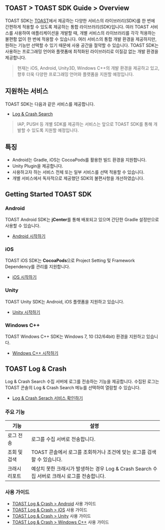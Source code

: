 ## TOAST > TOAST SDK Guide > Overview

TOAST SDK는 [TOAST](https://toast.com/)에서 제공하는 다양한 서비스의 라이브러리(SDK)를 한 번에 간편하게 적용할 수 있도록 제공하는 통합 라이브러리(SDK)입니다. 여러 TOAST 서비스를 사용하여 애플리케이션을 개발할 때, 개별 서비스의 라이브러리를 각각 적용하는 불편함 없이 한 번에 적용할 수 있습니다.
여러 서비스의 통합 개발 환경을 제공하지만, 원하는 기능만 선택할 수 있기 때문에 사용 공간을 절약할 수 있습니다. TOAST SDK는 사용하는 프로그래밍 언어와 플랫폼에 최적화된 라이브러리로 이질감 없는 개발 환경을 제공합니다.

> 현재는 iOS, Android, Unity3D, Windows C++의 개발 환경을 제공하고 있고, 향후 더욱 다양한 프로그래밍 언어와 플랫폼을 지원할 예정입니다.

## 지원하는 서비스

TOAST SDK는 다음과 같은 서비스를 제공합니다.

* [Log & Crash Search](https://toast.com/service/analytics/log_crash_search)

> IAP, PUSH 등 개별 SDK를 제공하는 서비스는 앞으로 TOAST SDK를 통해 개발할 수 있도록 지원할 예정입니다.

## 특징

* Android는 Gradle, iOS는 CocoaPods를 활용한 빌드 환경을 지원합니다.
* Unity Plugin을 제공합니다.
* 사용하고자 하는 서비스 전체 또는 일부 서비스를 선택 적용할 수 있습니다.
* 개별 서비스에서 독자적으로 제공했던 SDK의 불편사항을 개선하였습니다.

## Getting Started TOAST SDK

### Android

TOAST Android SDK는 **jCenter**를 통해 배포되고 있으며 간단한 Gradle 설정만으로 사용할 수 있습니다.

* [Android 시작하기](./getting-started-android)

### iOS

TOAST iOS SDK는 **CocoaPods**으로 Project Setting 및 Framework Dependency를 관리를 지원합니다.

* [iOS 시작하기](./getting-started-ios)

### Unity

TOAST Unity SDK는 Android, iOS 플랫폼을 지원하고 있습니다.

* [Unity 시작하기](./getting-started-unity)

### Windows C++

TOAST Windows C++ SDK는 Windows 7, 10 (32/64bit) 환경을 지원하고 있습니다.

* [Windows C++ 시작하기](./getting-started-windows)

## TOAST Log & Crash

Log & Crash Search 수집 서버에 로그를 전송하는 기능을 제공합니다.
수집된 로그는 TOAST 콘솔의 Log & Crash Search 메뉴를 선택하여 열람할 수 있습니다.

* [Log & Crash Serach 서비스 확인하기](https://toast.com/service/analytics/log_crash_search)

### 주요 기능

| 기능 | 설명 |
| -- | -- |
| 로그 전송 | 로그를 수집 서버로 전송합니다. |
| 조회 및 검색 | TOAST 콘솔에서 로그를 조회하거나 조건에 맞는 로그를 검색할 수 있습니다. |
| 크래시 리포트 | 예상치 못한 크래시가 발생하는 경우 Log & Crash Search 수집 서버로 크래시 로그를 전송합니다. |

### 사용 가이드

* [TOAST Log & Crash > Android](./log-collector-android) 사용 가이드
* [TOAST Log & Crash > iOS](./log-collector-ios) 사용 가이드
* [TOAST Log & Crash > Unity](./log-collector-unity) 사용 가이드
* [TOAST Log & Crash > Windows C++](./log-collector-windows) 사용 가이드